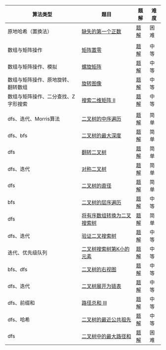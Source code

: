 | 算法类型                            | 题目                                                         | 题解                                                         | 难度 |
| ----------------------------------- | ------------------------------------------------------------ | ------------------------------------------------------------ | ---- |
| 原地哈希（置换法）                  | [缺失的第一个正数](https://leetcode.cn/problems/first-missing-positive/solutions/?envType=study-plan-v2&envId=top-100-liked) | [题解](https://github.com/CoderLi530/Personal-practice-problem-/tree/main/%E6%95%B0%E7%BB%84/%E7%BC%BA%E5%A4%B1%E7%9A%84%E7%AC%AC%E4%B8%80%E4%B8%AA%E6%AD%A3%E6%95%B0) | 困难 |
|                                     |                                                              |                                                              |      |
| 数组与矩阵操作                      | [矩阵置零](https://leetcode.cn/problems/set-matrix-zeroes/?envType=study-plan-v2&envId=top-100-liked) | [题解](https://github.com/CoderLi530/Personal-practice-problem-/tree/main/%E7%9F%A9%E9%98%B5/%E7%9F%A9%E9%98%B5%E7%BD%AE%E9%9B%B6) | 中等 |
| 数组与矩阵操作、模拟                | [螺旋矩阵](https://leetcode.cn/problems/spiral-matrix/?envType=study-plan-v2&envId=top-100-liked) | [题解](https://github.com/CoderLi530/Personal-practice-problem-/tree/main/%E7%9F%A9%E9%98%B5/%E8%9E%BA%E6%97%8B%E7%9F%A9%E9%98%B5) | 中等 |
| 数组与矩阵操作、原地旋转、翻转数组  | [旋转图像](https://leetcode.cn/problems/rotate-image/?envType=study-plan-v2&envId=top-100-liked) | [题解](https://github.com/CoderLi530/Personal-practice-problem-/tree/main/%E7%9F%A9%E9%98%B5/%E6%97%8B%E8%BD%AC%E5%9B%BE%E5%83%8F) | 中等 |
| 数组与矩阵操作、二分查找、Z字形搜索 | [搜索二维矩阵 II](https://leetcode.cn/problems/search-a-2d-matrix-ii/submissions/653262101/?envType=study-plan-v2&envId=top-100-liked) | [题解](https://github.com/CoderLi530/Personal-practice-problem-/tree/main/%E7%9F%A9%E9%98%B5/%E6%90%9C%E7%B4%A2%E4%BA%8C%E7%BB%B4%E7%9F%A9%E9%98%B5%20II) | 中等 |
|                                     |                                                              |                                                              |      |
| dfs、迭代、Morris算法               | [二叉树的中序遍历](https://leetcode.cn/problems/binary-tree-inorder-traversal/submissions/653535404/?envType=study-plan-v2&envId=top-100-liked) | [题解](https://github.com/CoderLi530/Personal-practice-problems/tree/main/%E4%BA%8C%E5%8F%89%E6%A0%91/%E4%BA%8C%E5%8F%89%E6%A0%91%E7%9A%84%E4%B8%AD%E5%BA%8F%E9%81%8D%E5%8E%86) | 简单 |
| dfs、bfs                            | [二叉树的最大深度](https://leetcode.cn/problems/maximum-depth-of-binary-tree/description/?envType=study-plan-v2&envId=top-100-liked) | [题解](https://github.com/CoderLi530/Personal-practice-problems/tree/main/%E4%BA%8C%E5%8F%89%E6%A0%91/%E4%BA%8C%E5%8F%89%E6%A0%91%E7%9A%84%E6%9C%80%E5%A4%A7%E6%B7%B1%E5%BA%A6) | 简单 |
| dfs                                 | [翻转二叉树](https://leetcode.cn/problems/invert-binary-tree/description/?envType=study-plan-v2&envId=top-100-liked) | [题解](https://github.com/CoderLi530/Personal-practice-problems/tree/main/%E4%BA%8C%E5%8F%89%E6%A0%91/%E7%BF%BB%E8%BD%AC%E4%BA%8C%E5%8F%89%E6%A0%91) | 简单 |
| dfs、迭代                           | [对称二叉树](https://leetcode.cn/problems/symmetric-tree/submissions/654091773/?envType=study-plan-v2&envId=top-100-liked) | [题解](https://github.com/CoderLi530/Personal-practice-problems/tree/main/%E4%BA%8C%E5%8F%89%E6%A0%91/%E5%AF%B9%E7%A7%B0%E4%BA%8C%E5%8F%89%E6%A0%91) | 简单 |
| dfs                                 | [二叉树的直径](https://leetcode.cn/problems/diameter-of-binary-tree/?envType=study-plan-v2&envId=top-100-liked) | [题解](https://github.com/CoderLi530/Personal-practice-problems/tree/main/%E4%BA%8C%E5%8F%89%E6%A0%91/%E4%BA%8C%E5%8F%89%E6%A0%91%E7%9A%84%E7%9B%B4%E5%BE%84) | 简单 |
| bfs                                 | [二叉树的层序遍历](https://leetcode.cn/problems/binary-tree-level-order-traversal/solutions/241885/er-cha-shu-de-ceng-xu-bian-li-by-leetcode-solution/?envType=study-plan-v2&envId=top-100-liked) | [题解](https://github.com/CoderLi530/Personal-practice-problems/tree/main/%E4%BA%8C%E5%8F%89%E6%A0%91/%E4%BA%8C%E5%8F%89%E6%A0%91%E7%9A%84%E5%B1%82%E5%BA%8F%E9%81%8D%E5%8E%86) | 中等 |
| dfs                                 | [将有序数组转换为二叉搜索树](https://leetcode.cn/problems/convert-sorted-array-to-binary-search-tree/description/?envType=study-plan-v2&envId=top-100-liked) | [题解](https://github.com/CoderLi530/Personal-practice-problems/tree/main/%E4%BA%8C%E5%8F%89%E6%A0%91/%E5%B0%86%E6%9C%89%E5%BA%8F%E6%95%B0%E7%BB%84%E8%BD%AC%E6%8D%A2%E4%B8%BA%E4%BA%8C%E5%8F%89%E6%90%9C%E7%B4%A2%E6%A0%91) | 简单 |
| dfs、迭代                           | [验证二叉搜索树](https://leetcode.cn/problems/validate-binary-search-tree/description/?envType=study-plan-v2&envId=top-100-liked) | [题解](https://github.com/CoderLi530/Personal-practice-problems/tree/main/%E4%BA%8C%E5%8F%89%E6%A0%91/%E9%AA%8C%E8%AF%81%E4%BA%8C%E5%8F%89%E6%90%9C%E7%B4%A2%E6%A0%91) | 中等 |
| 迭代、优先级队列                    | [二叉树搜索树第K小的元素](https://leetcode.cn/problems/kth-smallest-element-in-a-bst/description/?envType=study-plan-v2&envId=top-100-liked) | [题解](https://github.com/CoderLi530/Personal-practice-problems/tree/main/%E4%BA%8C%E5%8F%89%E6%A0%91/%E4%BA%8C%E5%8F%89%E6%90%9C%E7%B4%A2%E6%A0%91%E4%B8%AD%E7%AC%ACK%E5%B0%8F%E7%9A%84%E5%85%83%E7%B4%A0) | 中等 |
| bfs、dfs                            | [二叉树的右视图](https://leetcode.cn/problems/binary-tree-right-side-view/description/?envType=study-plan-v2&envId=top-100-liked) | [题解](https://github.com/CoderLi530/Personal-practice-problems/tree/main/%E4%BA%8C%E5%8F%89%E6%A0%91/%E4%BA%8C%E5%8F%89%E6%A0%91%E7%9A%84%E5%8F%B3%E8%A7%86%E5%9B%BE) | 中等 |
| dfs、迭代                           | [二叉树展开为链表](https://leetcode.cn/problems/flatten-binary-tree-to-linked-list/description/?envType=study-plan-v2&envId=top-100-liked) | [题解](https://github.com/CoderLi530/Personal-practice-problems/tree/main/%E4%BA%8C%E5%8F%89%E6%A0%91/%E4%BA%8C%E5%8F%89%E6%A0%91%E5%B1%95%E5%BC%80%E4%B8%BA%E9%93%BE%E8%A1%A8) | 中等 |
| dfs、前缀和                         | [路径总和 III](https://leetcode.cn/problems/path-sum-iii/?envType=study-plan-v2&envId=top-100-liked) | [题解](https://github.com/CoderLi530/Personal-practice-problems/tree/main/%E4%BA%8C%E5%8F%89%E6%A0%91/%E8%B7%AF%E5%BE%84%E6%80%BB%E5%92%8C%20III) | 中等 |
| dfs、哈希                           | [二叉树的最近公共祖先](https://leetcode.cn/problems/lowest-common-ancestor-of-a-binary-tree/?envType=study-plan-v2&envId=top-100-liked) | [题解](https://github.com/CoderLi530/Personal-practice-problems/tree/main/%E4%BA%8C%E5%8F%89%E6%A0%91/%E4%BA%8C%E5%8F%89%E6%A0%91%E7%9A%84%E6%9C%80%E8%BF%91%E5%85%AC%E5%85%B1%E7%A5%96%E5%85%88) | 中等 |
| dfs                                 | [二叉树中的最大路径和](https://leetcode.cn/problems/binary-tree-maximum-path-sum/description/?envType=study-plan-v2&envId=top-100-liked) | [题解](https://github.com/CoderLi530/Personal-practice-problems/tree/main/%E4%BA%8C%E5%8F%89%E6%A0%91/%E4%BA%8C%E5%8F%89%E6%A0%91%E4%B8%AD%E7%9A%84%E6%9C%80%E5%A4%A7%E8%B7%AF%E5%BE%84%E5%92%8C) | 困难 |

